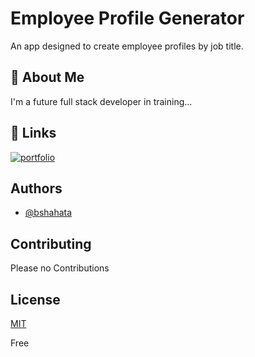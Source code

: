 
# Employee Profile Generator

An app designed to create employee profiles by job title. 
## 🚀 About Me
I'm a future full stack developer in training...


## 🔗 Links
[![portfolio](https://img.shields.io/badge/my_portfolio-000?style=for-the-badge&logo=ko-fi&logoColor=white)](https://katherineoelsner.com/)



## Authors

- [@bshahata](https://www.github.com/bshahata)


## Contributing

Please no Contributions 


## License

[MIT](https://choosealicense.com/licenses/mit/)

Free